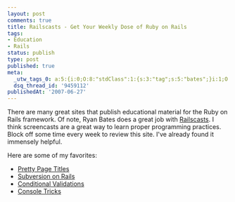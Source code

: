 ```yaml
---
layout: post
comments: true
title: Railscasts - Get Your Weekly Dose of Ruby on Rails
tags:
- Education
- Rails
status: publish
type: post
published: true
meta:
  _utw_tags_0: a:5:{i:0;O:8:"stdClass":1:{s:3:"tag";s:5:"bates";}i:1;O:8:"stdClass":1:{s:3:"tag";s:9:"Education";}i:2;O:8:"stdClass":1:{s:3:"tag";s:5:"rails";}i:3;O:8:"stdClass":1:{s:3:"tag";s:10:"railscasts";}i:4;O:8:"stdClass":1:{s:3:"tag";s:11:"screencasts";}}
  dsq_thread_id: '9459112'
publishedAt: '2007-06-27'
---
```


There are many great sites that publish educational material for the Ruby on Rails framework. Of note, Ryan Bates does a great job with <a href="http://railscasts.com/">Railscasts</a>. I think screencasts are a great way to learn proper programming practices. Block off some time every week to review this site. I've already found it immensely helpful.

Here are some of my favorites:
<ul>
	<li><a href="http://railscasts.com/episodes/30">Pretty Page Titles</a></li>
	<li><a href="http://railscasts.com/episodes/36">Subversion on Rails</a></li>
	<li><a href="http://railscasts.com/episodes/41">Conditional Validations</a></li>
	<li><a href="http://railscasts.com/episodes/48">Console Tricks</a></li>
</ul>
